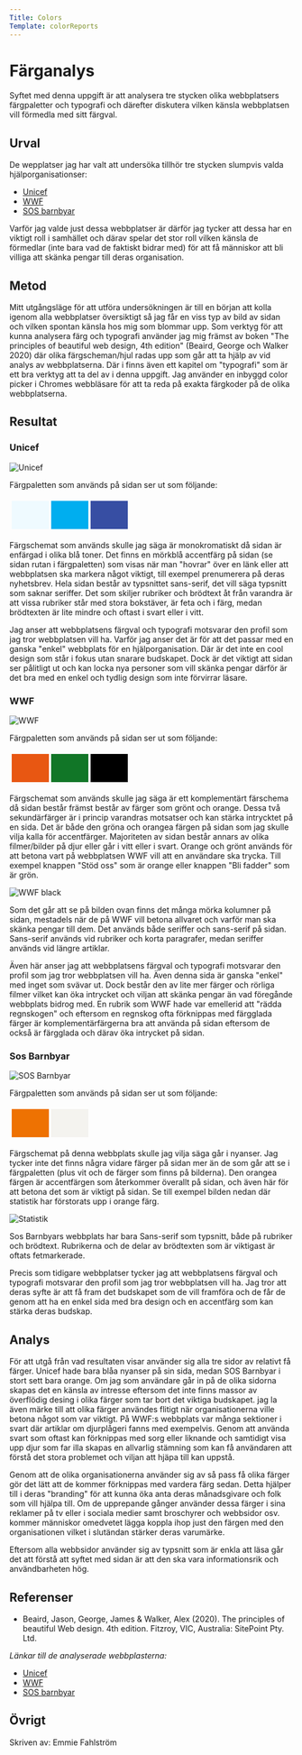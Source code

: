```yaml
---
Title: Colors
Template: colorReports
---
```

Färganalys
=======================

Syftet med denna uppgift är att analysera tre stycken olika webbplatsers färgpaletter och typografi och därefter diskutera vilken känsla webbplatsen vill förmedla med sitt färgval.

Urval
-----------------------
De wepplatser jag har valt att undersöka tillhör tre stycken slumpvis valda hjälporganisationser:
- <a href= "https://unicef.se/">Unicef</a>
- <a href= "https://www.wwf.se/">WWF</a>
- <a href= "https://sos-barnbyar.se/">SOS barnbyar</a>

Varför jag valde just dessa webbplatser är därför jag tycker att dessa har en viktigt roll i samhället och därav spelar det stor roll vilken känsla de förmedlar (inte bara vad de faktiskt bidrar med) för att få människor att bli villiga att skänka pengar till deras organisation.  

Metod
-----------------------
Mitt utgångsläge för att utföra undersökningen är till en början att kolla igenom alla webbplatser översiktigt så jag får en viss typ av bild av sidan och vilken spontan känsla hos mig som blommar upp. Som verktyg för att kunna analysera färg och typografi använder jag mig främst av boken "The principles of beautiful web design, 4th edition" (Beaird, George och Walker 2020) där olika färgscheman/hjul radas upp som går att ta hjälp av vid analys av webbplatserna. Där i finns även ett kapitel om "typografi" som är ett bra verktyg att ta del av i denna uppgift. Jag använder en inbyggd color picker i Chromes webbläsare för att ta reda på exakta färgkoder på de olika webbplatserna.

Resultat
-----------------------

<h3 class="centerFont">Unicef</h3>
<img src= "../assets/img/unicef.png" alt= "Unicef" class="color-img">

Färgpaletten som används på sidan ser ut som följande:

<table style="border-spacing: 4px; border-collapse: separate">
<tr>
<td style="height: 50px; width: 50px; background-color: #EFFAFF">
<td style="height: 50px; width: 50px; background-color: #00AEEF">
<td style="height: 50px; width: 50px; background-color: #374EA3">
</tr>
</table>

Färgschemat som används skulle jag säga är monokromatiskt då sidan är enfärgad i olika blå toner. Det finns en mörkblå accentfärg på sidan (se sidan rutan i färgpaletten) som visas när man "hovrar" över en länk eller att webbplatsen ska markera något viktigt, till exempel prenumerera på deras nyhetsbrev. Hela sidan består av typsnittet sans-serif, det vill säga typsnitt som saknar seriffer. Det som skiljer rubriker och brödtext åt från varandra är att vissa rubriker står med stora bokstäver, är feta och i färg, medan brödtexten är lite mindre och oftast i svart eller i vitt.

Jag anser att webbplatsens färgval och typografi motsvarar den profil som jag tror webbplatsen vill ha. Varför jag anser det är för att det passar med en ganska "enkel" webbplats för en hjälporganisation. Där är det inte en cool design som står i fokus utan snarare budskapet. Dock är det viktigt att sidan ser pålitligt ut och kan locka nya personer som vill skänka pengar därför är det bra med en enkel och tydlig design som inte förvirrar läsare.

<h3 class="centerFont">WWF</h3>
<img src= "../assets/img/wwf.png" alt= "WWF" class="color-img">

Färgpaletten som används på sidan ser ut som följande:

<table style="border-spacing: 4px; border-collapse: separate">
<tr>
<td style="height: 50px; width: 50px; background-color: #E85712">
<td style="height: 50px; width: 50px; background-color: #117627">
<td style="height: 50px; width: 50px; background-color: #000000">
</tr>
</table>

Färgschemat som används skulle jag säga är ett komplementärt färschema då sidan består främst består av färger som grönt och orange. Dessa två sekundärfärger är i princip varandras motsatser och kan stärka intrycktet på en sida. Det är både den gröna och orangea färgen på sidan som jag skulle vilja kalla för accentfärger. Majoriteten av sidan består annars av olika filmer/bilder på djur eller går i vitt eller i svart. Orange och grönt används för att betona vart på webbplatsen WWF vill att en användare ska trycka. Till exempel knappen "Stöd oss" som är orange eller knappen "Bli fadder" som är grön.

<img src= "../assets/img/wwfBlack.png" alt= "WWF black" class="color-img">

Som det går att se på bilden ovan finns det många mörka kolumner på sidan, mestadels när de på WWF vill betona allvaret och varför man ska skänka pengar till dem. Det används både seriffer och sans-serif på sidan. Sans-serif används vid rubriker och korta paragrafer, medan seriffer används vid längre artiklar.

Även här anser jag att webbplatsens färgval och typografi motsvarar den profil som jag tror webbplatsen vill ha. Även denna sida är ganska "enkel" med inget som svävar ut. Dock består den av lite mer färger och rörliga filmer vilket kan öka intrycket och viljan att skänka pengar än vad föregånde webbplats bidrog med. En rubrik som WWF hade var emellerid att "rädda regnskogen" och eftersom en regnskog ofta förknippas med färgglada färger är komplementärfärgerna bra att använda på sidan eftersom de också är färgglada och därav öka intrycket på sidan.

<h3 class="centerFont">Sos Barnbyar </h3>
<img src= "../assets/img/sos.png" alt= "SOS Barnbyar" class="color-img">

Färgpaletten som används på sidan ser ut som följande:

<table style="border-spacing: 4px; border-collapse: separate">
<tr>
<td style="height: 50px; width: 50px; background-color: #EE7202">
<td style="height: 50px; width: 50px; background-color: #F4F3EF">
</tr>
</table>

Färgschemat på denna webbplats skulle jag vilja säga går i nyanser. Jag tycker inte det finns några vidare färger på sidan mer än de som går att se i färgpaletten (plus vit och de färger som finns på bilderna). Den orangea färgen är accentfärgen som återkommer överallt på sidan, och även här för att betona det som är viktigt på sidan. Se till exempel bilden nedan där statistik har förstorats upp i orange färg.

<img src= "../assets/img/sosStatistik.png" alt= "Statistik" class="color-img">

Sos Barnbyars webbplats har bara Sans-serif som typsnitt, både på rubriker och brödtext. Rubrikerna och de delar av brödtexten som är viktigast är oftats fetmarkerade.

Precis som tidigare webbplatser tycker jag att webbplatsens färgval och typografi motsvarar den profil som jag tror webbplatsen vill ha. Jag tror att deras syfte är att få fram det budskapet som de vill framföra och de får de genom att ha en enkel sida med bra design och en accentfärg som kan stärka deras budskap.  

Analys
-----------------------

För att utgå från vad resultaten visar använder sig alla tre sidor av relativt få färger. Unicef hade bara blåa nyanser på sin sida, medan SOS Barnbyar i stort sett bara orange. Om jag som användare går in på de olika sidorna skapas det en känsla av intresse eftersom det inte finns massor av överflödig desing i olika färger som tar bort det viktiga budskapet. jag la även märke till att olika färger användes flitigt när organisationerna ville betona något som var viktigt. På WWF:s webbplats var många sektioner i svart där artiklar om djurplågeri fanns med exempelvis. Genom att använda svart som oftast kan förknippas med sorg eller liknande och samtidigt visa upp djur som far illa skapas en allvarlig stämning som kan få användaren att förstå det stora problemet och viljan att hjäpa till kan uppstå. 

Genom att de olika organisationerna använder sig av så pass få olika färger gör det lätt att de kommer förknippas med vardera färg sedan. Detta hjälper till i deras "branding" för att kunna öka anta deras månadsgivare och folk som vill hjälpa till. Om de upprepande gånger använder dessa färger i sina reklamer på tv eller i sociala medier samt broschyrer och webbsidor osv. kommer människor omedvetet lägga koppla ihop just den färgen med den organisationen vilket i slutändan stärker deras varumärke.

Eftersom alla webbsidor använder sig av typsnitt som är enkla att läsa går det att förstå att syftet med sidan är att den ska vara informationsrik och användbarheten hög.

Referenser
-----------------------

- Beaird, Jason, George, James & Walker, Alex (2020). The principles of beautiful Web design. 4th edition. Fitzroy, VIC, Australia: SitePoint Pty. Ltd.
  
<i>Länkar till de analyserade webbplasterna:</i>
- <a href= "https://unicef.se/">Unicef</a>
- <a href= "https://www.wwf.se/">WWF</a>
- <a href= "https://sos-barnbyar.se/">SOS barnbyar</a>

Övrigt
-----------------------
Skriven av:
Emmie Fahlström